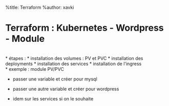 %title: Terraform
%author: xavki


# Terraform : Kubernetes - Wordpress - Module


<br>
* étapes :
		* installation des volumes : PV et PVC
		* installation des deployments
		* installation des services
		* installation de l'ingress


<br>
* exemple : module PV/PVC

* passer une variable et créer pour mysql

* passer une autre variable et créer pour wordpress

* idem sur les services si on le souhaite

<br>
